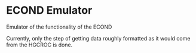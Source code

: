 # ECOND Emulator

Emulator of the functionality of the ECOND

Currently, only the step of getting data roughly formatted as it would come from the HGCROC is done.